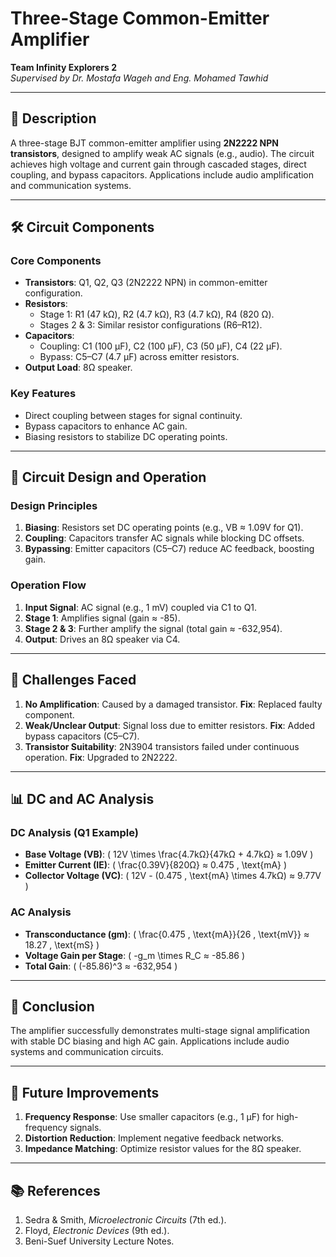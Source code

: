 # Three-Stage Common-Emitter Amplifier

**Team Infinity Explorers 2**  
_Supervised by Dr. Mostafa Wageh and Eng. Mohamed Tawhid_

---

## 📝 Description

A three-stage BJT common-emitter amplifier using **2N2222 NPN transistors**, designed to amplify weak AC signals (e.g., audio). The circuit achieves high voltage and current gain through cascaded stages, direct coupling, and bypass capacitors. Applications include audio amplification and communication systems.

---

## 🛠️ Circuit Components

### **Core Components**

- **Transistors**: Q1, Q2, Q3 (2N2222 NPN) in common-emitter configuration.
- **Resistors**:
  - Stage 1: R1 (47 kΩ), R2 (4.7 kΩ), R3 (4.7 kΩ), R4 (820 Ω).
  - Stages 2 & 3: Similar resistor configurations (R6–R12).
- **Capacitors**:
  - Coupling: C1 (100 µF), C2 (100 µF), C3 (50 µF), C4 (22 µF).
  - Bypass: C5–C7 (4.7 µF) across emitter resistors.
- **Output Load**: 8Ω speaker.

### **Key Features**

- Direct coupling between stages for signal continuity.
- Bypass capacitors to enhance AC gain.
- Biasing resistors to stabilize DC operating points.

---

## 🔧 Circuit Design and Operation

### **Design Principles**

1. **Biasing**: Resistors set DC operating points (e.g., VB ≈ 1.09V for Q1).
2. **Coupling**: Capacitors transfer AC signals while blocking DC offsets.
3. **Bypassing**: Emitter capacitors (C5–C7) reduce AC feedback, boosting gain.

### **Operation Flow**

1. **Input Signal**: AC signal (e.g., 1 mV) coupled via C1 to Q1.
2. **Stage 1**: Amplifies signal (gain ≈ -85).
3. **Stage 2 & 3**: Further amplify the signal (total gain ≈ -632,954).
4. **Output**: Drives an 8Ω speaker via C4.

---

## 🚧 Challenges Faced

1. **No Amplification**: Caused by a damaged transistor. **Fix**: Replaced faulty component.
2. **Weak/Unclear Output**: Signal loss due to emitter resistors. **Fix**: Added bypass capacitors (C5–C7).
3. **Transistor Suitability**: 2N3904 transistors failed under continuous operation. **Fix**: Upgraded to 2N2222.

---

## 📊 DC and AC Analysis

### **DC Analysis (Q1 Example)**

- **Base Voltage (VB)**: \( 12V \times \frac{4.7kΩ}{47kΩ + 4.7kΩ} ≈ 1.09V \)
- **Emitter Current (IE)**: \( \frac{0.39V}{820Ω} ≈ 0.475 \, \text{mA} \)
- **Collector Voltage (VC)**: \( 12V - (0.475 \, \text{mA} \times 4.7kΩ) ≈ 9.77V \)

### **AC Analysis**

- **Transconductance (gm)**: \( \frac{0.475 \, \text{mA}}{26 \, \text{mV}} ≈ 18.27 \, \text{mS} \)
- **Voltage Gain per Stage**: \( -g_m \times R_C ≈ -85.86 \)
- **Total Gain**: \( (-85.86)^3 ≈ -632,954 \)

---

## 🎯 Conclusion

The amplifier successfully demonstrates multi-stage signal amplification with stable DC biasing and high AC gain. Applications include audio systems and communication circuits.

---

## 🔮 Future Improvements

1. **Frequency Response**: Use smaller capacitors (e.g., 1 µF) for high-frequency signals.
2. **Distortion Reduction**: Implement negative feedback networks.
3. **Impedance Matching**: Optimize resistor values for the 8Ω speaker.

---

## 📚 References

1. Sedra & Smith, _Microelectronic Circuits_ (7th ed.).
2. Floyd, _Electronic Devices_ (9th ed.).
3. Beni-Suef University Lecture Notes.
